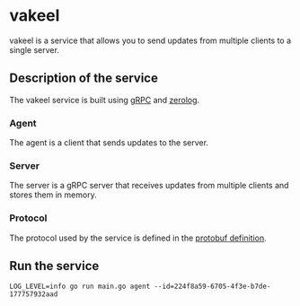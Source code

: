 # vakeel

vakeel is a service that allows you to send updates from multiple clients to a single server.

## Description of the service

The vakeel service is built using [gRPC](https://grpc.io/) and [zerolog](https://github.com/rs/zerolog). 

### Agent
The agent is a client that sends updates to the server.

### Server
The server is a gRPC server that receives updates from multiple clients and stores them in memory.

### Protocol
The protocol used by the service is defined in the [protobuf definition](https://github.com/bavix/vakeel-way/blob/master/api/vakeel_way/state.proto).

## Run the service
```
LOG_LEVEL=info go run main.go agent --id=224f8a59-6705-4f3e-b7de-177757932aad
```

